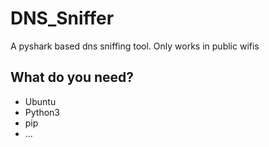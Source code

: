 # DNS_Sniffer
A pyshark based dns sniffing tool. Only works in public wifis

## What do you need?
- Ubuntu
- Python3
- pip
- ...
